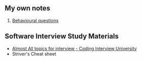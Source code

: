 ## My own notes
1. [Behavioural questions](https://docs.google.com/document/d/1_oXk-dvm9OMTnUW-SqmmeKIIZUiEBmntUdED6yfu5mw/edit?usp=sharing)

## Software Interview Study Materials
- [Almost All topics for interview - Coding Interview University](https://github.com/jwasham/coding-interview-university?tab=readme-ov-file)
- Striver's Cheat sheet
